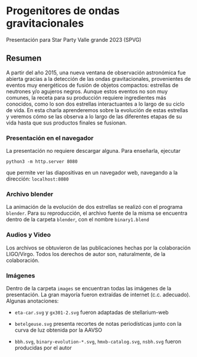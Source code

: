# Progenitores de ondas gravitacionales

Presentación para Star Party Valle grande 2023 (SPVG)

## Resumen

A partir del año 2015, una nueva ventana de observación astronómica fue abierta gracias a la
detección de las ondas gravitacionales, provenientes de eventos muy energéticos de fusión de
objetos compactos: estrellas de neutrones y/o agujeros negros. Aunque estos eventos no son muy
comunes, la receta para su producción requiere ingredientes más conocidos, como lo son dos
estrellas interactuantes a lo largo de su ciclo de vida. En esta charla aprenderemos sobre la
evolución de estas estrellas y veremos cómo se las observa a lo largo de las diferentes etapas de
su vida hasta que sus productos finales se fusionan.

### Presentación en el navegador

La presentación no requiere descargar alguna. Para enseñarla, ejecutar

```
python3 -m http.server 8080
```

que permite ver las diapositivas en un navegador web, navegando a la dirección: `localhost:8080`

### Archivo blender

La animación de la evolución de dos estrellas se realizó con el programa `blender`. Para su
reproducción, el archivo fuente de la misma se encuentra dentro de la carpeta `blender`, con el
nombre `binary1.blend`

### Audios y Video

Los archivos se obtuvieron de las publicaciones hechas por la colaboración LIGO/Virgo. Todos los
derechos de autor son, naturalmente, de la colaboración.

### Imágenes

Dentro de la carpeta `images` se encuentran todas las imágenes de la presentación. La gran mayoría
fueron extraídas de internet (c.c. adecuado). Algunas anotaciones:

* `eta-car.svg` y `gx301-2.svg` fueron adaptadas de stellarium-web

* `betelgeuse.svg` presenta recortes de notas periodísticas junto con la curva de luz obtenida por
  la AAVSO

* `bbh.svg`, `binary-evolution-*.svg`, `hmxb-catalog.svg`, `nsbh.svg` fueron producidas por el
  autor
